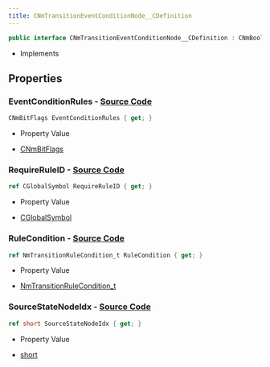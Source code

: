 ```yaml
---
title: CNmTransitionEventConditionNode__CDefinition
---
```


```csharp
public interface CNmTransitionEventConditionNode__CDefinition : CNmBoolValueNode__CDefinition, CNmValueNode__CDefinition, CNmGraphNode__CDefinition, ISchemaClass<CNmGraphNode__CDefinition>, ISchemaClass<CNmValueNode__CDefinition>, ISchemaClass<CNmBoolValueNode__CDefinition>, ISchemaClass<CNmTransitionEventConditionNode__CDefinition>, ISchemaField, ISchemaClass, INativeHandle
```

- Implements

## Properties

### **EventConditionRules** - [Source Code](https://github.com/swiftly-solution/swiftlys2/blob/main/managed/src/SwiftlyS2.Generated/Schemas/Interfaces/CNmTransitionEventConditionNode__CDefinition.cs#L18)

```csharp
CNmBitFlags EventConditionRules { get; }
```

- Property Value

- [CNmBitFlags](/docs/api/shared/schemadefinitions/cnmbitflags)

### **RequireRuleID** - [Source Code](https://github.com/swiftly-solution/swiftlys2/blob/main/managed/src/SwiftlyS2.Generated/Schemas/Interfaces/CNmTransitionEventConditionNode__CDefinition.cs#L16)

```csharp
ref CGlobalSymbol RequireRuleID { get; }
```

- Property Value

- [CGlobalSymbol](/docs/api/shared/natives/cglobalsymbol)

### **RuleCondition** - [Source Code](https://github.com/swiftly-solution/swiftlys2/blob/main/managed/src/SwiftlyS2.Generated/Schemas/Interfaces/CNmTransitionEventConditionNode__CDefinition.cs#L22)

```csharp
ref NmTransitionRuleCondition_t RuleCondition { get; }
```

- Property Value

- [NmTransitionRuleCondition_t](/docs/api/shared/schemadefinitions/nmtransitionrulecondition_t)

### **SourceStateNodeIdx** - [Source Code](https://github.com/swiftly-solution/swiftlys2/blob/main/managed/src/SwiftlyS2.Generated/Schemas/Interfaces/CNmTransitionEventConditionNode__CDefinition.cs#L20)

```csharp
ref short SourceStateNodeIdx { get; }
```

- Property Value

- [short](https://learn.microsoft.com/dotnet/api/system.int16)

